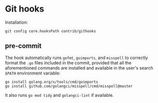 # Git hooks

Installation:

```shell
git config core.hooksPath contrib/githooks
```

## pre-commit

The hook automatically runs `gofmt`, `goimports`, and `misspell`
to correctly format the `.go` files included in the commit, provided
that all the aforementioned commands are installed and available
in the user's search `$PATH` environment variable:

```shell
go install golang.org/x/tools/cmd/goimports
go install github.com/golangci/misspell/cmd/misspell@master
```

It also runs `go mod tidy` and `golangci-lint` if available.
